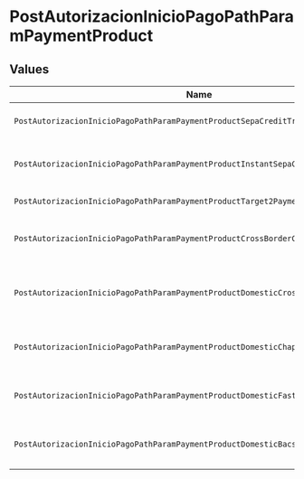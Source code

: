 # PostAutorizacionInicioPagoPathParamPaymentProduct


## Values

| Name                                                                               | Value                                                                              |
| ---------------------------------------------------------------------------------- | ---------------------------------------------------------------------------------- |
| `PostAutorizacionInicioPagoPathParamPaymentProductSepaCreditTransfers`             | sepa-credit-transfers                                                              |
| `PostAutorizacionInicioPagoPathParamPaymentProductInstantSepaCreditTransfers`      | instant-sepa-credit-transfers                                                      |
| `PostAutorizacionInicioPagoPathParamPaymentProductTarget2Payments`                 | target-2-payments                                                                  |
| `PostAutorizacionInicioPagoPathParamPaymentProductCrossBorderCreditTransfers`      | cross-border-credit-transfers                                                      |
| `PostAutorizacionInicioPagoPathParamPaymentProductDomesticCrossCurrencyPaymentsUk` | domestic-cross-currency-payments-uk                                                |
| `PostAutorizacionInicioPagoPathParamPaymentProductDomesticChapsPaymentsUk`         | domestic-chaps-payments-uk                                                         |
| `PostAutorizacionInicioPagoPathParamPaymentProductDomesticFasterPaymentsUk`        | domestic-faster-payments-uk                                                        |
| `PostAutorizacionInicioPagoPathParamPaymentProductDomesticBacsPaymentsUk`          | domestic-bacs-payments-uk                                                          |
